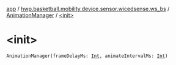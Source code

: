 [app](../../index.md) / [hwp.basketball.mobility.device.sensor.wicedsense.ws_bs](../index.md) / [AnimationManager](index.md) / [&lt;init&gt;](.)

# &lt;init&gt;

`AnimationManager(frameDelayMs: `[`Int`](https://kotlinlang.org/api/latest/jvm/stdlib/kotlin/-int/index.html)`, animateIntervalMs: `[`Int`](https://kotlinlang.org/api/latest/jvm/stdlib/kotlin/-int/index.html)`)`